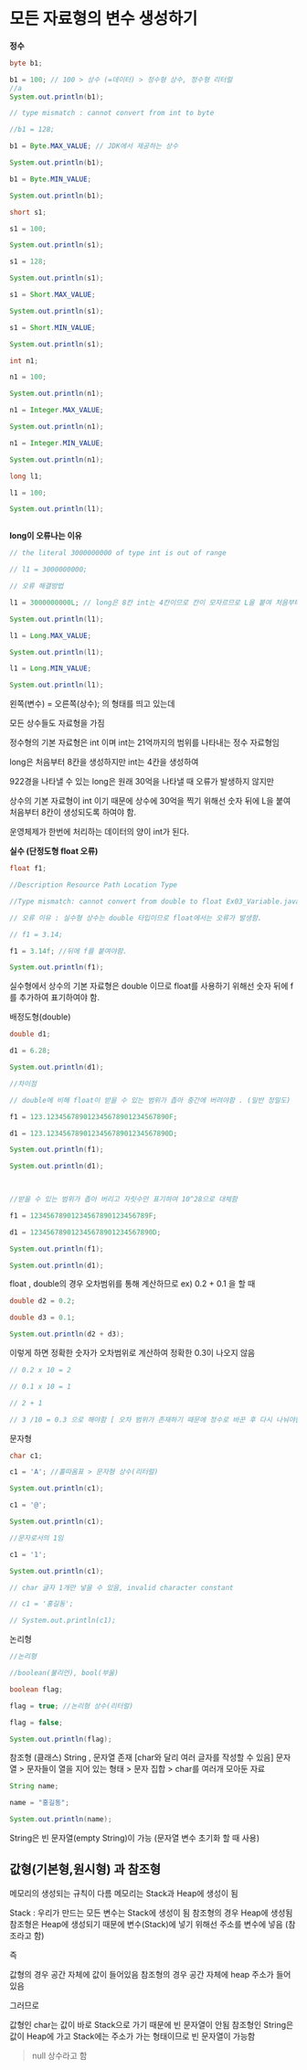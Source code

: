 # 모든 자료형의 변수 생성하기

**정수** 

```java
byte b1;

b1 = 100; // 100 > 상수 (=데이터) > 정수형 상수, 정수형 리터럴
//a
System.out.println(b1);

// type mismatch : cannot convert from int to byte

//b1 = 128;

b1 = Byte.MAX_VALUE; // JDK에서 제공하는 상수

System.out.println(b1);

b1 = Byte.MIN_VALUE;

System.out.println(b1);

short s1;

s1 = 100;

System.out.println(s1);

s1 = 128;

System.out.println(s1);

s1 = Short.MAX_VALUE;

System.out.println(s1);

s1 = Short.MIN_VALUE;

System.out.println(s1);

int n1;

n1 = 100;

System.out.println(n1);

n1 = Integer.MAX_VALUE;

System.out.println(n1);

n1 = Integer.MIN_VALUE;

System.out.println(n1);

long l1;

l1 = 100;

System.out.println(l1);



```


**long이 오류나는 이유**
```java
// the literal 3000000000 of type int is out of range

// l1 = 3000000000;

// 오류 해결방법

l1 = 3000000000L; // long은 8칸 int는 4칸이므로 칸이 모자르므로 L을 붙여 처음부터 8칸을 생성하여 맞춰줌

System.out.println(l1);

l1 = Long.MAX_VALUE;

System.out.println(l1);

l1 = Long.MIN_VALUE;

System.out.println(l1);
```

왼쪽(변수) = 오른쪽(상수); 의 형태를 띄고 있는데 

모든 상수들도 자료형을 가짐 

정수형의 기본 자료형은 int 이며 
int는 21억까지의 범위를 나타내는 정수 자료형임

long은 처음부터 8칸을 생성하지만 int는 4칸을 생성하여 

922경을 나타낼 수 있는 long은 원래 30억을 나타낼 때 오류가 발생하지 않지만 

상수의 기본 자료형이 int 이기 때문에 상수에 30억을 찍기 위해선 숫자 뒤에 L을 붙여 처음부터 8칸이 생성되도록 하여야 함.

운영체제가 한번에 처리하는 데이터의 양이 int가 된다.


**실수 (단정도형 float 오류)**
```java
float f1;

//Description Resource Path Location Type

//Type mismatch: cannot convert from double to float Ex03_Variable.java /JavaTest/src/com/test/java line 91 Java Problem

// 오류 이유 : 실수형 상수는 double 타입이므로 float에서는 오류가 발생함.

// f1 = 3.14;

f1 = 3.14f; //뒤에 f를 붙여야함.

System.out.println(f1);
```

실수형에서 상수의 기본 자료형은 double 이므로 float를 사용하기 위해선 숫자 뒤에 f를 추가하여 표기하여야 함. 


배정도형(double)
```java
double d1;

d1 = 6.28;

System.out.println(d1);

//차이점

// double에 비해 float이 받을 수 있는 범위가 좁아 중간에 버려야함 . (일반 정밀도)

f1 = 123.123456789012345678901234567890F;

d1 = 123.123456789012345678901234567890D;

System.out.println(f1);

System.out.println(d1);

  

//받을 수 있는 범위가 좁아 버리고 자릿수만 표기하여 10^28으로 대체함

f1 = 12345678901234567890123456789F;

d1 = 123456789012345678901234567890D;

System.out.println(f1);

System.out.println(d1);
```

float , double의 경우 오차범위를 통해 계산하므로 
ex) 0.2 + 0.1 을 할 때 
```java
double d2 = 0.2;

double d3 = 0.1;

System.out.println(d2 + d3);
```
이렇게 하면 정확한 숫자가 오차범위로 계산하여 정확한 0.3이 나오지 않음

```java
// 0.2 x 10 = 2

// 0.1 x 10 = 1

// 2 + 1

// 3 /10 = 0.3 으로 해야함 [ 오차 범위가 존재하기 때문에 정수로 바꾼 후 다시 나눠야함]
```

문자형
```java
char c1;

c1 = 'A'; //홀따옴표 > 문자형 상수(리터럴)

System.out.println(c1);

c1 = '@';

System.out.println(c1);

//문자로서의 1임

c1 = '1';

System.out.println(c1);

// char 글자 1개만 넣을 수 있음, invalid character constant

// c1 = '홍길동';

// System.out.println(c1);

```

논리형
```java
//논리형

//boolean(불리언), bool(부울)

boolean flag;

flag = true; //논리형 상수(리터럴)

flag = false;

System.out.println(flag);
```

참조형 (클래스)
String , 문자열 존재 [char와 달리 여러 글자를 작성할 수 있음]
문자열 > 문자들이 열을 지어 있는 형태 > 문자 집합 > char를 여러개 모아둔 자료

```java
String name;

name = "홍길동";

System.out.println(name);
```

String은 빈 문자열(empty String)이 가능 (문자열 변수 초기화 할 때 사용)

## 값형(기본형,원시형) 과 참조형

메모리의 생성되는 규칙이 다름 
메모리는 Stack과 Heap에 생성이 됨 

Stack : 우리가 만드는 모든 변수는 Stack에 생성이 됨 
참조형의 경우 Heap에 생성됨
참조형은 Heap에 생성되기 때문에 변수(Stack)에 넣기 위해선 주소를 변수에 넣음 (참조라고 함)

즉

값형의 경우 공간 자체에 값이 들어있음
참조형의 경우 공간 자체에 heap 주소가 들어있음 

그러므로

값형인 char는 값이 바로 Stack으로 가기 때문에 빈 문자열이 안됨
참조형인 String은 값이 Heap에 가고 Stack에는 주소가 가는 형태이므로 빈 문자열이 가능함
> null 상수라고 함
